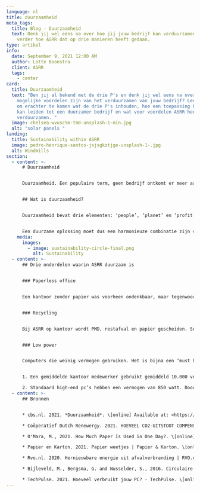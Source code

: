 ```yaml
---
language: nl
title: duurzaamheid
meta_tags:
  title: Blog - Duurzaamheid
  text: Denk jij wel eens na over hoe jij jouw bedrijf kan verduurzamen? Lees dan
    verder hoe ASRR dat op drie manieren heeft gedaan.
type: artikel
info:
  date: September 9, 2021 12:00 AM
  author: Lotte Boonstra
  client: ASRR
  tags:
    - center
card:
  title: Duurzaamheid
  text: "Ben jij al bekend met de drie P's en denk jij wel eens na over wat de
    mogelijke voordelen zijn van het verduurzamen van jouw bedrijf? Lees verder
    om erachter te komen wat de drie P's inhouden, hoe een toepassing hiervan
    kan leiden tot een duurzamer bedrijf en wat voor voordelen ASRR heeft van
    verduurzamen. "
  image: chelsea-wvusc5m-tm8-unsplash-1-min.jpg
  alt: "solar panels "
landing:
  title: Sustainability within ASRR
  image: pedro-henrique-santos-jsjsgkztjge-unsplash-1-.jpg
  alt: Windmills
section:
  - content: >-
      # Duurzaamheid


      Duurzaamheid. Een populaire term, geen bedrijf ontkomt er meer aan. Logisch, want duurzaamheid gaat een stuk verder dan bewust omgaan met het milieu. Duurzaamheid gaat over aan je behoeftes voldoen, zonder dat je daarmee de behoeftes van toekomstige generaties belemmert (CBS, 2021).


      ## Wat is duurzaamheid?


      Duurzaamheid bevat drie elementen: ‘people’, ‘planet’ en ‘profit’. Er kan niet worden gesproken over duurzaamheid als een of meerdere elementen buiten beschouwing worden gelaten, omdat er dan geen harmonie is tussen de elementen. Elementen kunnen er namelijk mogelijk onder lijden, als er geen harmonie is.  


      Een duurzame oplossing moet dus een harmonieuze combinatie zijn van deze drie elementen en aan je huidige behoeftes voldoen zonder de behoeftes van toekomstige generaties te belemmeren.
    media:
      images:
        - image: sustainability-circle-final.png
          alt: Sustainability
  - content: >-
      ## Drie onderdelen waarin ASRR duurzaam is


      ### Paperless office


      Een kantoor zonder papier was voorheen ondenkbaar, maar tegenwoordig goed realiseerbaar. ASRR hoort bij een kleine groep bedrijven die helemaal geen papier meer gebruikt. Doordat ASRR een ‘paperless office’ is, redden we jaarlijks bijna twee grote volgroeide bomen (1). Deze bomen kunnen 40 kg CO2 per jaar terugwinnen uit de lucht (Coörperatief Dutch Renewergy, 2021).


      ### Recycling


      Bij ASRR op kantoor wordt PMD, restafval en papier gescheiden. Scheiden maakt het mogelijk om waardevolle materialen terug te winnen en te recyclen tot een nieuw product. In Nederland beland afval dat niet wordt gescheiden op de vuilnisbelt. Dit wordt uiteindelijk verbrand (Rijksdienst, 2020). Verbranding draagt bij aan het broeikaseffect en het verlies van grondstoffen (Bijleveld, Bergsma and Nusselder, 2016). Kortom, recyclen is van groot belang.


      ### Low power


      Computers die weinig vermogen gebruiken. Het is bijna een ‘must have’ voor Tech bedrijven. Het bespaart namelijk energie en geld. Door onze zelf samengestelde computers en servers bespaard ASRR de helft van wat het normaalgesproken zou kosten (2).


      1. Een gemiddelde kantoor medewerker gebruikt gemiddeld 10.000 vellen kopieerpapier per jaar (O'Mara, 2021). Een boom levert gemiddeld 60.000 vellen kopieerpapier (Papier en Karton, 2021). Met onze hoeveelheid medewerkers bespaart dat bijna 2 bomen per jaar.  

      2. Standaard high-end pc’s hebben een vermogen van 850 watt. Door het zelf samenstellen van de componenten van de servers en pc’s is ASRR in staat een high-end product te bouwen met de helft van het vermogen (TechPulse Redactie, 2021).
  - content: >-
      ## Bronnen


      * cbs.nl. 2021. *Duurzaamheid*. \[online] Available at: <https://www.cbs.nl/nl-nl/economie/landbouw/monitor-duurzame-agro-grondstoffen-2016/toelichtingen-homepage-agro-grondstoffen/duurzaamheid#:~:text=Duurzame%20ontwikkeling%20is%20een%20ontwikkeling,VN%2Dcommissie%20Brundtland%20uit%201987.> \[Accessed 9 September 2021].

      * Coöperatief Dutch Renewergy. 2021. HOEVEEL CO2-UITSTOOT COMPENSEERT 1 BOOM PER JAAR?. \[online] Available at: [\[https://dutchrenewergy.nl/ufaqs/hoeveel-co2-uitstoot-compenseert-1-boom-per-jaar/]](https://dutchrenewergy.nl/ufaqs/hoeveel-co2-uitstoot-compenseert-1-boom-per-jaar/](<https://dutchrenewergy.nl/ufaqs/hoeveel-co2-uitstoot-compenseert-1-boom-per-jaar/))

      * O'Mara, M., 2021. How Much Paper Is Used in One Day?. \[online] Record Nations. Available at: <https://www.recordnations.com/2016/02/how-much-paper-is-used-in-one-day/> \[Accessed 8 September 2021]. 

      * Papier en Karton. 2021. Papier weetjes | Papier & Karton. \[online] Available at: <https://papierenkarton.nl/cijfers-feiten/papier-weetjes/> \[Accessed 8 September 2021].

      * Rvo.nl. 2020. Hernieuwbare energie uit afvalverbranding | RVO.nl | Rijksdienst. \[online] Available at: <https://www.rvo.nl/onderwerpen/duurzaam-ondernemen/duurzame-energie-opwekken/bio-energie/afvalverbranding> \[Accessed 9 September 2021].

      * Bijleveld, M., Bergsma, G. and Nusselder, S., 2016. Circulaire economie: een belangrijk instrument voor CO2 reductie. \[online] Ce.nl. Available at: <https://ce.nl/wp-content/uploads/2021/03/20160610_CE_Delft_2H81_Magazine_Final_NL.pdf> \[Accessed 9 September 2021].

      * TechPulse. 2021. Hoeveel verbruikt jouw PC? - TechPulse. \[online] Available at: <https://techpulse.be/achtergrond/116243/wat-verbruikt-je-pc/> \[Accessed 8 September 2021].
---
```

